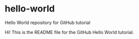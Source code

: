 # hello-world
Hello World repository for GitHub tutorial

Hi! This is the README file for the GitHub Hello World tutorial.
